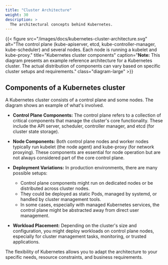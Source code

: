 ```yaml
---
title: "Cluster Architecture"
weight: 30
description: >
  The architectural concepts behind Kubernetes.
---
```


{{< figure src="/images/docs/kubernetes-cluster-architecture.svg" alt="The control plane (kube-apiserver, etcd, kube-controller-manager, kube-scheduler) and several nodes. Each node is running a kubelet and kube-proxy." 
title="Kubernetes cluster components"
caption="**Note:** This diagram presents an example reference architecture for a Kubernetes cluster. The actual distribution of components can vary based on specific cluster setups and requirements." class="diagram-large" >}}

## Components of a Kubernetes cluster

A Kubernetes cluster consists of a control plane and some nodes. The diagram shows an example of what's involved.

- **Control Plane Components:** The control plane refers to a collection of critical components that manage the cluster's core functionality. These include the API server, scheduler, controller manager, and etcd (for cluster state storage).

- **Node Components:** Both control plane nodes and worker nodes typically run kubelet (the node agent) and kube-proxy (for network proxying). These components are essential for node operation but are not always considered part of the core control plane.

- **Deployment Variations:** In production environments, there are many possible setups:
  - Control plane components might run on dedicated nodes or be distributed across cluster nodes.
  - They could be deployed as static Pods, managed by systemd, or handled by cluster management tools.
  - In some cases, especially with managed Kubernetes services, the control plane might be abstracted away from direct user management.

- **Workload Placement:** Depending on the cluster's size and configuration, you might deploy workloads on control plane nodes, especially for cluster management tasks, monitoring, or trusted applications.

The flexibility of Kubernetes allows you to adapt the architecture to your specific needs, resource constraints, and business requirements.

